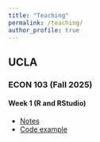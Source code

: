```yaml
---
title: "Teaching"
permalink: /teaching/
author_profile: true
---
```

## UCLA
### ECON 103 (Fall 2025)
#### Week 1 (R and RStudio)
* [Notes](/files/UCLA/Econ103/Week1/Week_1_2025.pdf)
* [Code example](/files/UCLA/Econ103/Week1/Week_1.R)

<!--
## Lecturer
### University of Chile
#### Master of Arts in Economics
* Workshop: MATLAB and Introduction to Dynamic Programming
  
### Universidad de los Andes, Chile
#### Bachelor of Arts in Economics 
* Monetary Macroeconomics
* Industrial Organization
* Probability Theory  

#### Master of Arts in Economics
* Microeconomic Theory I 

## Teaching Assistant

### University of Chile
#### Bachelor of Arts in Economics
* Introduction to Statistics
* Political Economy
* Econometrics (Quantitative Methods II)

#### Master of Arts in Economics
* Macroeconomics I (Prof. Rómulo Chumacero and Álvaro García-Marín)
* Macroeconomics II (Prof. Eduardo Engel)
* Econometrics I (Prof. Valentina Paredes)
* Econometrics II (Prof. Rómulo Chumacero)
-->

